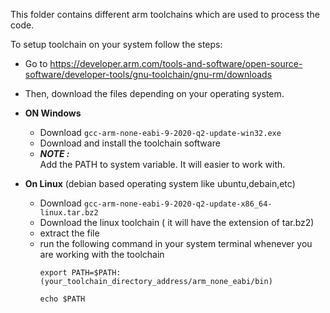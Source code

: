 This folder contains different arm toolchains which are used to process the code.

To setup toolchain on your system follow the steps:
- Go to https://developer.arm.com/tools-and-software/open-source-software/developer-tools/gnu-toolchain/gnu-rm/downloads
- Then, download the files depending on your operating system.
- **ON Windows**
  - Download ```gcc-arm-none-eabi-9-2020-q2-update-win32.exe ```
  - Download and install the toolchain software 
  - ***NOTE :***\
    Add the PATH to system variable. It will easier to work with.
  
  

- **On Linux** (debian based operating system like ubuntu,debain,etc)
  - Download ```gcc-arm-none-eabi-9-2020-q2-update-x86_64-linux.tar.bz2```
  - Download the linux toolchain ( it will have the extension of tar.bz2)
  - extract the file
  - run the following command in your system terminal whenever you are working with the toolchain
      ```
      export PATH=$PATH:(your_toolchain_directory_address/arm_none_eabi/bin)
      ```
      ```
      echo $PATH
      ```
      
